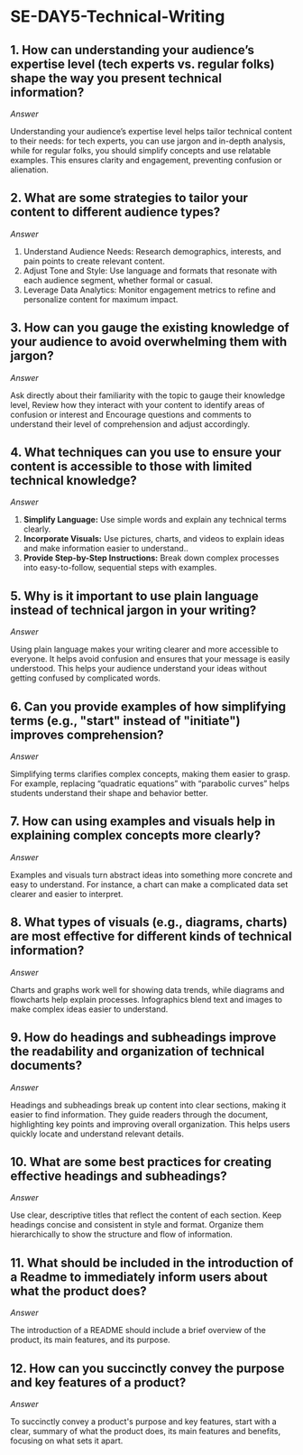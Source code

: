 # SE-DAY5-Technical-Writing
## 1. How can understanding your audience’s expertise level (tech experts vs. regular folks) shape the way you present technical information?

*Answer*

Understanding your audience’s expertise level helps tailor technical content to their needs: for tech experts, you can use jargon and in-depth analysis, while for regular folks, you should simplify concepts and use relatable examples. This ensures clarity and engagement, preventing confusion or alienation.

## 2. What are some strategies to tailor your content to different audience types?

*Answer*

1. Understand Audience Needs: Research demographics, interests, and pain points to create relevant content.
2. Adjust Tone and Style: Use language and formats that resonate with each audience segment, whether formal or casual.
3. Leverage Data Analytics: Monitor engagement metrics to refine and personalize content for maximum impact.

## 3. How can you gauge the existing knowledge of your audience to avoid overwhelming them with jargon?

*Answer*

Ask directly about their familiarity with the topic to gauge their knowledge level, Review how they interact with your content to identify areas of confusion or interest and Encourage questions and comments to understand their level of comprehension and adjust accordingly.

## 4. What techniques can you use to ensure your content is accessible to those with limited technical knowledge?

*Answer*

1. **Simplify Language:** Use simple words and explain any technical terms clearly.
2. **Incorporate Visuals:** Use pictures, charts, and videos to explain ideas and make information easier to understand..
3. **Provide Step-by-Step Instructions:** Break down complex processes into easy-to-follow, sequential steps with examples.

## 5. Why is it important to use plain language instead of technical jargon in your writing?

*Answer*

Using plain language makes your writing clearer and more accessible to everyone. It helps avoid confusion and ensures that your message is easily understood. This helps your audience understand your ideas without getting confused by complicated words.

## 6. Can you provide examples of how simplifying terms (e.g., "start" instead of "initiate") improves comprehension?

*Answer*

Simplifying terms clarifies complex concepts, making them easier to grasp. For example, replacing “quadratic equations” with “parabolic curves” helps students understand their shape and behavior better.

## 7. How can using examples and visuals help in explaining complex concepts more clearly?

*Answer*

Examples and visuals turn abstract ideas into something more concrete and easy to understand. For instance, a chart can make a complicated data set clearer and easier to interpret.

## 8. What types of visuals (e.g., diagrams, charts) are most effective for different kinds of technical information?

*Answer*

Charts and graphs work well for showing data trends, while diagrams and flowcharts help explain processes. Infographics blend text and images to make complex ideas easier to understand.

## 9. How do headings and subheadings improve the readability and organization of technical documents?

*Answer*

Headings and subheadings break up content into clear sections, making it easier to find information. They guide readers through the document, highlighting key points and improving overall organization. This helps users quickly locate and understand relevant details.

## 10. What are some best practices for creating effective headings and subheadings?

*Answer*

Use clear, descriptive titles that reflect the content of each section. Keep headings concise and consistent in style and format. Organize them hierarchically to show the structure and flow of information.

## 11. What should be included in the introduction of a Readme to immediately inform users about what the product does?

*Answer*

The introduction of a README should include a brief overview of the product, its main features, and its purpose.

## 12. How can you succinctly convey the purpose and key features of a product?

*Answer*

To succinctly convey a product's purpose and key features, start with a clear, summary of what the product does, its main features and benefits, focusing on what sets it apart.
